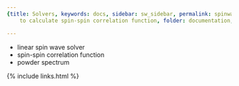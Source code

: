 ```yaml
---
{title: Solvers, keywords: docs, sidebar: sw_sidebar, permalink: spinwave, summary: Solvers
    to calculate spin-spin correlation function, folder: documentation, mathjax: true}

---
```


 
* linear spin wave solver
* spin-spin correlation function
* powder spectrum

{% include links.html %}
